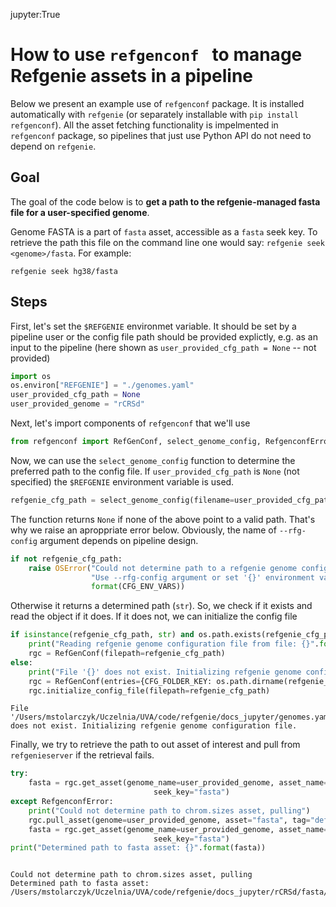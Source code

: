 jupyter:True
#  How to use `refgenconf ` to manage Refgenie assets in a pipeline

Below we present an example use of `refgenconf` package. It is installed automatically with `refgenie` (or separately installable with `pip install refgenconf`). All the asset fetching functionality is impelmented in `refgenconf` package, so pipelines that just use Python API do not need to depend on `refgenie`.

## Goal
The goal of the code below is to **get a path to the refgenie-managed fasta file for a user-specified genome**.

Genome FASTA is a part of `fasta` asset, accessible as a `fasta` seek key. To retrieve the path this file on the command line one would say: `refgenie seek <genome>/fasta`. For example:
```
refgenie seek hg38/fasta
```

## Steps

First, let's set the `$REFGENIE` environmet variable. It should be set by a pipeline user or the config file path should be provided explictly, e.g. as an input to the pipeline (here shown as `user_provided_cfg_path = None` -- not provided)


```python
import os
os.environ["REFGENIE"] = "./genomes.yaml"
user_provided_cfg_path = None
user_provided_genome = "rCRSd"
```

Next, let's import components of `refgenconf` that we'll use


```python
from refgenconf import RefGenConf, select_genome_config, RefgenconfError, CFG_ENV_VARS, CFG_FOLDER_KEY
```

Now, we can use the `select_genome_config` function to determine the preferred path to the config file. If `user_provided_cfg_path` is `None` (not specified) the `$REFGENIE` environment variable is used.


```python
refgenie_cfg_path = select_genome_config(filename=user_provided_cfg_path, check_exist=False)
```

The function returns `None` if none of the above point to a valid path. That's why we raise an aproppriate error below. Obviously, the name of `--rfg-config` argument depends on pipeline design.


```python
if not refgenie_cfg_path:
    raise OSError("Could not determine path to a refgenie genome configuration file. "
                  "Use --rfg-config argument or set '{}' environment variable to provide it".
                  format(CFG_ENV_VARS))
```

Otherwise it returns a determined path (`str`). So, we check if it exists and read the object if it does. If it does not, we can initialize the config file


```python
if isinstance(refgenie_cfg_path, str) and os.path.exists(refgenie_cfg_path):
    print("Reading refgenie genome configuration file from file: {}".format(refgenie_cfg_path))
    rgc = RefGenConf(filepath=refgenie_cfg_path)
else:
    print("File '{}' does not exist. Initializing refgenie genome configuration file.".format(refgenie_cfg_path))
    rgc = RefGenConf(entries={CFG_FOLDER_KEY: os.path.dirname(refgenie_cfg_path)})
    rgc.initialize_config_file(filepath=refgenie_cfg_path)
```

```.output
File '/Users/mstolarczyk/Uczelnia/UVA/code/refgenie/docs_jupyter/genomes.yaml' does not exist. Initializing refgenie genome configuration file.

```

Finally, we try to retrieve the path to out asset of interest and pull from `refgenieserver` if the retrieval fails.


```python
try:
    fasta = rgc.get_asset(genome_name=user_provided_genome, asset_name="fasta", tag_name="default",
                                seek_key="fasta")
except RefgenconfError:
    print("Could not determine path to chrom.sizes asset, pulling")
    rgc.pull_asset(genome=user_provided_genome, asset="fasta", tag="default")
    fasta = rgc.get_asset(genome_name=user_provided_genome, asset_name="fasta", tag_name="default",
                                seek_key="fasta")
print("Determined path to fasta asset: {}".format(fasta))
```

```.output

```

```.output
Could not determine path to chrom.sizes asset, pulling
Determined path to fasta asset: /Users/mstolarczyk/Uczelnia/UVA/code/refgenie/docs_jupyter/rCRSd/fasta/default/rCRSd.fa

```

```.output

```
